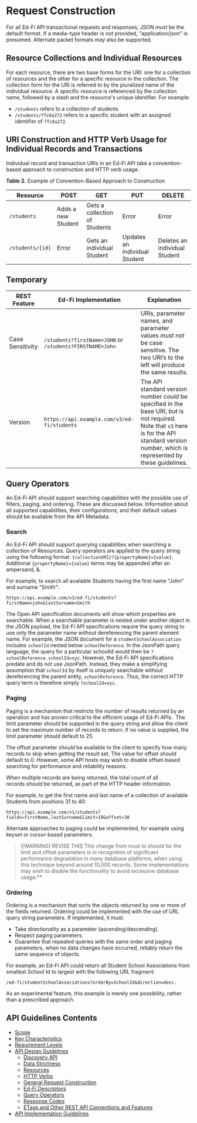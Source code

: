 # Request Construction

For all Ed-Fi API transactional requests and responses, JSON _must_ be the
default format. If a media-type header is not provided, "application/json" is
presumed. Alternate packet formats _may_ also be supported.

## Resource Collections and Individual Resources

For each resource, there are two base forms for the URI: one for a collection of
resources and the other for a specific resource in the collection. The
collection form for the URI is referred to by the pluralized name of the
individual resource. A specific resource is referenced by the collection name,
followed by a slash and the resource's unique identifier. For example:

* `/students` refers to a collection of students
* `/students/ffc0a272` refers to a specific student with an assigned identifier
  of `ffc0a272`.

## URI Construction and HTTP Verb Usage for Individual Records and Transactions

Individual record and transaction URIs in an Ed-Fi API take a convention-based
approach to construction and HTTP verb usage.

**Table 2.** Example of Convention-Based Approach to Construction

| Resource         | POST               | GET                           | PUT                           | DELETE                        |
| ---------------- | ------------------ | ----------------------------- | ----------------------------- | ----------------------------- |
| `/students`      | Adds a new Student | Gets a collection of Students | Error                         | Error                         |
| `/students/{id}` | Error              | Gets an individual Student    | Updates an individual Student | Deletes an individual Student |

## Temporary

| REST Feature     | Ed-Fi Implementation                                                                       | Explanation                                                                                                                        |
| ---------------- | ------------------------------------------------------------------------------------------ | ---------------------------------------------------------------------------------------------------------------------------------- |
| Case Sensitivity | `/students?firstName=JOHN` or <br /> `/students?FIRSTNAME=John`                                        | URIs, parameter names, and parameter values _must not_ be case sensitive. The two URI’s to the left will produce the same results. |
| Version          | `https://api.example.com/v3/ed-fi/students` | The API standard version number _could_ be specified in the base URI, but is not required.  Note that `v3` here is for the API standard version number, which is represented by these guidelines.       

## Query Operators

An Ed-Fi API _should_ support searching capabilities with the possible use of
filters, paging, and ordering. These are discussed below.  Information about all
supported capabilities, their configurations, and their default values should be
available from the API Metadata.  

### Search

An Ed-Fi API _should_ support querying capabilities when searching a collection
of Resources. Query operators are applied to the query string using the
following format: `{collectionURI}?{propertyName}={value}`. Additional
`{propertyName}={value}` terms may be appended after an ampersand, &.

For example, to search all available Students having the first name "John" and
surname "Smith":

```none
https://api.example.com/v3/ed-fi/students?firstName=john&lastSurname=Smith
```

The Open API specification documents will show which properties are searchable.
When a searchable parameter is nested under another object in the JSON
payload, the Ed-Fi API specifications require the query string to use only the
parameter name _without_ dereferencing the parent element name. For example, the
JSON document for a `studentSchoolAssociation` includes `schoolId` nested below
`schoolReference`. In the JsonPath query language, the query for a particular
schoolId would then be `?schoolReference.schoolId=xyz`. However, the Ed-Fi API
specifications predate and do not use JsonPath. Instead, they make a simplifying
assumption that `schoolId` by itself is uniquely searchable without
dereferencing the parent entity, `schoolReference`. Thus, the correct HTTP query
term is therefore simply `?schoolId=xyz`.

### Paging

Paging is a mechanism that restricts the number of results returned by an
operation and has proven critical to the efficient usage of Ed-Fi APIs.  The
limit parameter _should_ be supported in the query string and allow the client
to set the maximum number of records to return. If no value is supplied, the
limit parameter _should_ default to 25.

The offset parameter _should_ be available to the client to specify how many
records to skip when getting the result set. The value for offset _should_
default to 0.  However, some API hosts may wish to disable offset-based
searching for performance and reliability reasons.

When multiple records are being returned, the total count of all
records _should_ be returned, as part of the HTTP header information.

For example, to get the first name and last name of a collection of available
Students from positions 31 to 40:

```none
https://api.example.com/v1/students?fields=firstName,lastSurname&limit=10&offset=30
```

Alternate approaches to paging could be implemented, for example using keyset or
cursor-based parameters.

> ![WARNING] REVISE THIS
> This change from must to should for the limit and offset parameters is in
> recognition of significant performance degradation in many database platforms,
> when using this technique beyond around 10,000 records. Some implementations
> may wish to disable the functionality to avoid excessive database usage.**

### Ordering

Ordering is a mechanism that sorts the objects returned by one or more of the
fields returned.  Ordering could be implemented with the use of URL query string
parameters. If implemented, it must:

* Take directionality as a parameter (ascending/descending).
* Respect paging parameters.
* Guarantee that repeated queries with the same order and paging parameters,
  when no data changes have occurred, reliably return the same sequence of
  objects.

For example, an Ed-Fi API could return all Student School Associations from
smallest School Id to largest with the following URL fragment:

```none
/ed-fi/studentSchoolAssociations?orderBy=SchoolId&direction=desc.
```

As an experimental feature, this example is merely one possibility, rather than
a prescribed approach.

## API Guidelines Contents

* [Scope](../SCOPE.md)
* [Key Characteristics](../KEY-CHARACTERISTICS.md)
* [Requirement Levels](../REQUIREMENT-LEVELS.md)
* [API Design Guidelines](../API-DESIGN-GUIDELINES/README.md)
  * [Discovery API](DISCOVERY-API.md)
  * [Data Strictness](DATA-STRICTNESS.md)
  * [Resources](RESOURCES.md)
  * [HTTP Verbs](HTTP-VERBS.md)
  * [General Request Construction](GENERAL-REQUEST-CONSTRUCTION.md)
  * [Ed-Fi Descriptors](ED-FI-DESCRIPTORS.md)
  * [Query Operators](QUERY-OPERATORS.md)
  * [Response Codes](RESPONSE-CODES.md)
  * [ETags and Other REST API Conventions and
  Features](ETAGS-OTHER-CONVENTIONS.md)
* [API Implementation Guidelines](../API-IMPLEMENTATION-GUIDELINES/README.md)
